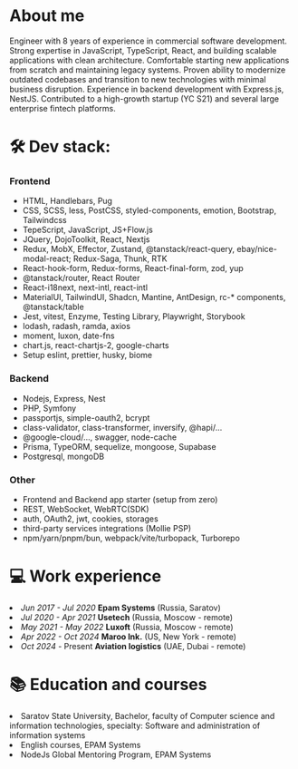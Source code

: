<h1>About me</h1>
Engineer with 8 years of experience in commercial software development. Strong expertise in JavaScript, TypeScript, React, and building scalable applications with clean architecture. Comfortable starting new applications from scratch and maintaining legacy systems. Proven ability to modernize outdated codebases and transition to new technologies with minimal business disruption. Experience in backend development with Express.js, NestJS. Contributed to a high-growth startup (YC S21) and several large enterprise fintech platforms.

<h1>🛠️ Dev stack:</h1>

<h3>Frontend</h3>
<ul>
<li>HTML, Handlebars, Pug</li>
<li>CSS, SCSS, less, PostCSS, styled-components, emotion, Bootstrap, Tailwindcss</li>
<li>TepeScript, JavaScript, JS+Flow.js</li>
<li>JQuery, DojoToolkit, React, Nextjs</li>
<li>Redux, MobX, Effector, Zustand, @tanstack/react-query, ebay/nice-modal-react; Redux-Saga, Thunk, RTK</li>
<li>React-hook-form, Redux-forms, React-final-form, zod, yup</li>
<li>@tanstack/router, React Router</li>
<li>React-i18next, next-intl, react-intl</li>
<li>MaterialUI, TailwindUI, Shadcn, Mantine, AntDesign, rc-* components, @tanstack/table</li>
<li>Jest, vitest, Enzyme, Testing Library, Playwright, Storybook</li>
<li>lodash, radash, ramda, axios</li>
<li>moment, luxon, date-fns</li>
<li>chart.js, react-chartjs-2, google-charts</li>
<li>Setup eslint, prettier, husky, biome</li>
</ul>

<h3>Backend</h3>
<ul>
<li>Nodejs, Express, Nest</li>
<li>PHP, Symfony</li>
<li>passportjs, simple-oauth2, bcrypt</li>
<li>class-validator, class-transformer, inversify, @hapi/...</li>
<li>@google-cloud/..., swagger, node-cache </li>
<li>Prisma, TypeORM, sequelize, mongoose, Supabase</li> 
<li>Postgresql, mongoDB</li>
</ul>

<h3>Other</h3>
<ul>
<li>Frontend and Backend app starter (setup from zero)</li>  
<li>REST, WebSocket, WebRTC(SDK)</li>
<li>auth, OAuth2, jwt, cookies, storages</li>
<li>third-party services integrations (Mollie PSP)</li>
<li>npm/yarn/pnpm/bun, webpack/vite/turbopack, Turborepo</li>
</ul>

<h1>💻 Work experience</h1>
<li><i>Jun 2017 - Jul 2020</i> <b>Epam Systems</b> (Russia, Saratov)</li>
<li><i>Jul 2020 - Apr 2021</i> <b>Usetech</b> (Russia, Moscow - remote)</li>
<li><i>May 2021 - May 2022</i> <b>Luxoft</b> (Russia, Moscow - remote)</li>
<li><i>Apr 2022 - Oct 2024</i> <b>Maroo Ink.</b> (US, New York - remote)</li>
<li><i>Oct 2024</i> - Present  <b>Aviation logistics</b> (UAE, Dubai - remote)</li>

<h1>📚 Education and courses</h1>
<li>Saratov State University, Bachelor, faculty of Computer science and information technologies, specialty: Software and administration of information systems</li>
<li>English courses, EPAM Systems</li>
<li>NodeJs Global Mentoring Program, EPAM Systems</li>

<!---
dmitriimokienko/dmitriimokienko is a ✨ special ✨ repository because its `README.md` (this file) appears on your GitHub profile.
You can click the Preview link to take a look at your changes.
--->
